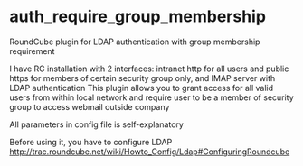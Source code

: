 # auth_require_group_membership
RoundCube plugin for LDAP authentication with group membership requirement

I have RC installation with 2 interfaces: intranet http for all users and public https for members of certain security group only, and IMAP server with LDAP authentication
This plugin allows you to grant access for all valid users from within local network and require user to be a member of security group to access webmail outside company

All parameters in config file is self-explanatory

Before using it, you have to configure LDAP
http://trac.roundcube.net/wiki/Howto_Config/Ldap#ConfiguringRoundcube
